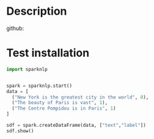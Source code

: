 # Description
github: 

# Test installation
```python
import sparknlp


spark = sparknlp.start()
data = [
  ("New York is the greatest city in the world", 0),
  ("The beauty of Paris is vast", 1),
  ("The Centre Pompidou is in Paris", 1)
]

sdf = spark.createDataFrame(data, ["text","label"])
sdf.show()
```
